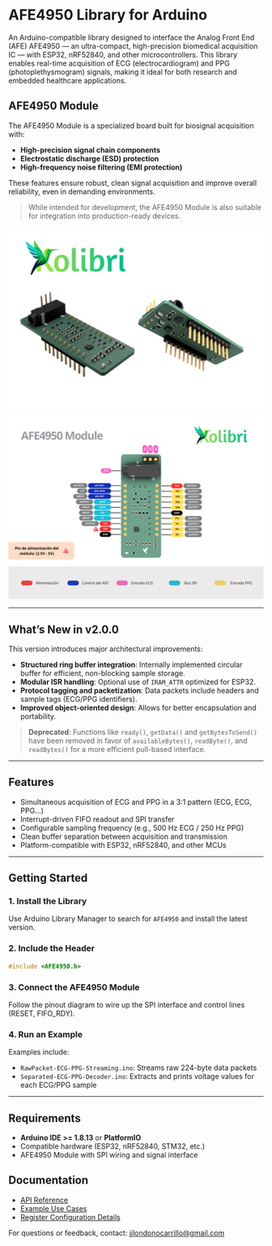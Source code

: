 # AFE4950 Library for Arduino

An Arduino-compatible library designed to interface the Analog Front End (AFE) AFE4950 — an ultra-compact, high-precision biomedical acquisition IC — with ESP32, nRF52840, and other microcontrollers. This library enables real-time acquisition of ECG (electrocardiogram) and PPG (photoplethysmogram) signals, making it ideal for both research and embedded healthcare applications.

## AFE4950 Module

The AFE4950 Module is a specialized board built for biosignal acquisition with:

* **High-precision signal chain components**
* **Electrostatic discharge (ESD) protection**
* **High-frequency noise filtering (EMI protection)**

These features ensure robust, clean signal acquisition and improve overall reliability, even in demanding environments.

> While intended for development, the AFE4950 Module is also suitable for integration into production-ready devices.

![AFE4950 Module](docs/images/AFE4950_Module.png)
![Pinout](docs/images/AFE4950_Module_PinOut.png)

---

## What’s New in v2.0.0

This version introduces major architectural improvements:

* **Structured ring buffer integration**: Internally implemented circular buffer for efficient, non-blocking sample storage.
* **Modular ISR handling**: Optional use of `IRAM_ATTR` optimized for ESP32.
* **Protocol tagging and packetization**: Data packets include headers and sample tags (ECG/PPG identifiers).
* **Improved object-oriented design**: Allows for better encapsulation and portability.

> **Deprecated**: Functions like `ready()`, `getData()` and `getBytesToSend()` have been removed in favor of `availableBytes()`, `readByte()`, and `readBytes()` for a more efficient pull-based interface.

---

## Features

* Simultaneous acquisition of ECG and PPG in a 3:1 pattern (ECG, ECG, PPG...)
* Interrupt-driven FIFO readout and SPI transfer
* Configurable sampling frequency (e.g., 500 Hz ECG / 250 Hz PPG)
* Clean buffer separation between acquisition and transmission
* Platform-compatible with ESP32, nRF52840, and other MCUs

---

## Getting Started

### 1. Install the Library

Use Arduino Library Manager to search for `AFE4950` and install the latest version.

### 2. Include the Header

```cpp
#include <AFE4950.h>
```

### 3. Connect the AFE4950 Module

Follow the pinout diagram to wire up the SPI interface and control lines (RESET, FIFO\_RDY).

### 4. Run an Example

Examples include:

* `RawPacket-ECG-PPG-Streaming.ino`: Streams raw 224-byte data packets
* `Separated-ECG-PPG-Decoder.ino`: Extracts and prints voltage values for each ECG/PPG sample

---

## Requirements

* **Arduino IDE >= 1.8.13** or **PlatformIO**
* Compatible hardware (ESP32, nRF52840, STM32, etc.)
* AFE4950 Module with SPI wiring and signal interface

## Documentation

* [API Reference](docs/api.md)
* [Example Use Cases](examples/)
* [Register Configuration Details](src/Registers.h)

For questions or feedback, contact: [jjlondonocarrillo@gmail.com](mailto:jjlondonocarrillo@gmail.com)
